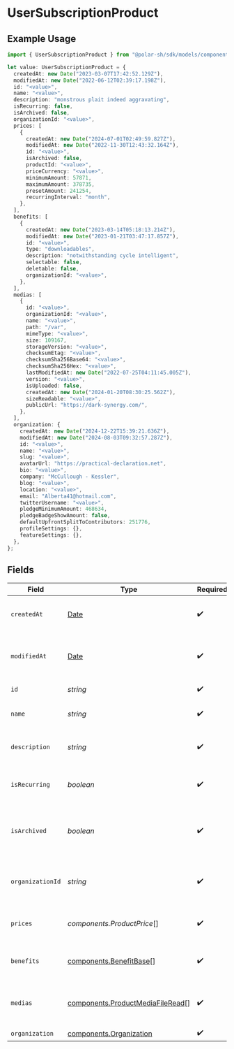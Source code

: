 # UserSubscriptionProduct

## Example Usage

```typescript
import { UserSubscriptionProduct } from "@polar-sh/sdk/models/components";

let value: UserSubscriptionProduct = {
  createdAt: new Date("2023-03-07T17:42:52.129Z"),
  modifiedAt: new Date("2022-06-12T02:39:17.198Z"),
  id: "<value>",
  name: "<value>",
  description: "monstrous plait indeed aggravating",
  isRecurring: false,
  isArchived: false,
  organizationId: "<value>",
  prices: [
    {
      createdAt: new Date("2024-07-01T02:49:59.827Z"),
      modifiedAt: new Date("2022-11-30T12:43:32.164Z"),
      id: "<value>",
      isArchived: false,
      productId: "<value>",
      priceCurrency: "<value>",
      minimumAmount: 57871,
      maximumAmount: 378735,
      presetAmount: 241254,
      recurringInterval: "month",
    },
  ],
  benefits: [
    {
      createdAt: new Date("2023-03-14T05:18:13.214Z"),
      modifiedAt: new Date("2023-01-21T03:47:17.857Z"),
      id: "<value>",
      type: "downloadables",
      description: "notwithstanding cycle intelligent",
      selectable: false,
      deletable: false,
      organizationId: "<value>",
    },
  ],
  medias: [
    {
      id: "<value>",
      organizationId: "<value>",
      name: "<value>",
      path: "/var",
      mimeType: "<value>",
      size: 109167,
      storageVersion: "<value>",
      checksumEtag: "<value>",
      checksumSha256Base64: "<value>",
      checksumSha256Hex: "<value>",
      lastModifiedAt: new Date("2022-07-25T04:11:45.005Z"),
      version: "<value>",
      isUploaded: false,
      createdAt: new Date("2024-01-20T08:30:25.562Z"),
      sizeReadable: "<value>",
      publicUrl: "https://dark-synergy.com/",
    },
  ],
  organization: {
    createdAt: new Date("2024-12-22T15:39:21.636Z"),
    modifiedAt: new Date("2024-08-03T09:32:57.287Z"),
    id: "<value>",
    name: "<value>",
    slug: "<value>",
    avatarUrl: "https://practical-declaration.net",
    bio: "<value>",
    company: "McCullough - Kessler",
    blog: "<value>",
    location: "<value>",
    email: "Alberta41@hotmail.com",
    twitterUsername: "<value>",
    pledgeMinimumAmount: 468634,
    pledgeBadgeShowAmount: false,
    defaultUpfrontSplitToContributors: 251776,
    profileSettings: {},
    featureSettings: {},
  },
};
```

## Fields

| Field                                                                                         | Type                                                                                          | Required                                                                                      | Description                                                                                   |
| --------------------------------------------------------------------------------------------- | --------------------------------------------------------------------------------------------- | --------------------------------------------------------------------------------------------- | --------------------------------------------------------------------------------------------- |
| `createdAt`                                                                                   | [Date](https://developer.mozilla.org/en-US/docs/Web/JavaScript/Reference/Global_Objects/Date) | :heavy_check_mark:                                                                            | Creation timestamp of the object.                                                             |
| `modifiedAt`                                                                                  | [Date](https://developer.mozilla.org/en-US/docs/Web/JavaScript/Reference/Global_Objects/Date) | :heavy_check_mark:                                                                            | Last modification timestamp of the object.                                                    |
| `id`                                                                                          | *string*                                                                                      | :heavy_check_mark:                                                                            | The ID of the product.                                                                        |
| `name`                                                                                        | *string*                                                                                      | :heavy_check_mark:                                                                            | The name of the product.                                                                      |
| `description`                                                                                 | *string*                                                                                      | :heavy_check_mark:                                                                            | The description of the product.                                                               |
| `isRecurring`                                                                                 | *boolean*                                                                                     | :heavy_check_mark:                                                                            | Whether the product is a subscription tier.                                                   |
| `isArchived`                                                                                  | *boolean*                                                                                     | :heavy_check_mark:                                                                            | Whether the product is archived and no longer available.                                      |
| `organizationId`                                                                              | *string*                                                                                      | :heavy_check_mark:                                                                            | The ID of the organization owning the product.                                                |
| `prices`                                                                                      | *components.ProductPrice*[]                                                                   | :heavy_check_mark:                                                                            | List of prices for this product.                                                              |
| `benefits`                                                                                    | [components.BenefitBase](../../models/components/benefitbase.md)[]                            | :heavy_check_mark:                                                                            | List of benefits granted by the product.                                                      |
| `medias`                                                                                      | [components.ProductMediaFileRead](../../models/components/productmediafileread.md)[]          | :heavy_check_mark:                                                                            | List of medias associated to the product.                                                     |
| `organization`                                                                                | [components.Organization](../../models/components/organization.md)                            | :heavy_check_mark:                                                                            | N/A                                                                                           |